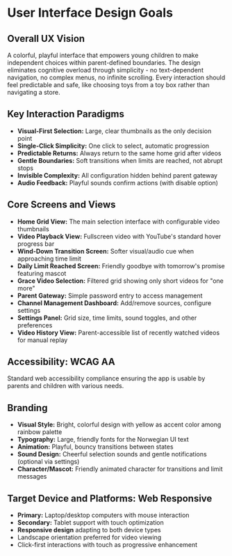 # User Interface Design Goals

## Overall UX Vision
A colorful, playful interface that empowers young children to make independent choices within parent-defined boundaries. The design eliminates cognitive overload through simplicity - no text-dependent navigation, no complex menus, no infinite scrolling. Every interaction should feel predictable and safe, like choosing toys from a toy box rather than navigating a store.

## Key Interaction Paradigms
- **Visual-First Selection:** Large, clear thumbnails as the only decision point
- **Single-Click Simplicity:** One click to select, automatic progression
- **Predictable Returns:** Always return to the same home grid after videos
- **Gentle Boundaries:** Soft transitions when limits are reached, not abrupt stops
- **Invisible Complexity:** All configuration hidden behind parent gateway
- **Audio Feedback:** Playful sounds confirm actions (with disable option)

## Core Screens and Views
- **Home Grid View:** The main selection interface with configurable video thumbnails
- **Video Playback View:** Fullscreen video with YouTube's standard hover progress bar
- **Wind-Down Transition Screen:** Softer visual/audio cue when approaching time limit
- **Daily Limit Reached Screen:** Friendly goodbye with tomorrow's promise featuring mascot
- **Grace Video Selection:** Filtered grid showing only short videos for "one more"
- **Parent Gateway:** Simple password entry to access management
- **Channel Management Dashboard:** Add/remove sources, configure settings
- **Settings Panel:** Grid size, time limits, sound toggles, and other preferences
- **Video History View:** Parent-accessible list of recently watched videos for manual replay

## Accessibility: WCAG AA
Standard web accessibility compliance ensuring the app is usable by parents and children with various needs.

## Branding
- **Visual Style:** Bright, colorful design with yellow as accent color among rainbow palette
- **Typography:** Large, friendly fonts for the Norwegian UI text
- **Animation:** Playful, bouncy transitions between states
- **Sound Design:** Cheerful selection sounds and gentle notifications (optional via settings)
- **Character/Mascot:** Friendly animated character for transitions and limit messages

## Target Device and Platforms: Web Responsive
- **Primary:** Laptop/desktop computers with mouse interaction
- **Secondary:** Tablet support with touch optimization
- **Responsive design** adapting to both device types
- Landscape orientation preferred for video viewing
- Click-first interactions with touch as progressive enhancement
